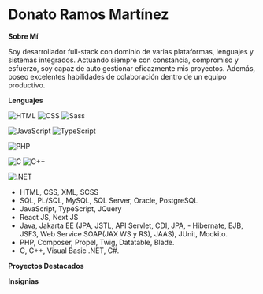 # **Donato Ramos Martínez**

**Sobre Mí**

Soy desarrollador full-stack con dominio de varias plataformas, lenguajes y sistemas integrados. Actuando siempre con constancia, compromiso y esfuerzo, soy capaz de auto gestionar eficazmente mis proyectos. Además, poseo excelentes habilidades de colaboración dentro de un equipo productivo.

**Lenguajes**

![HTML](https://img.shields.io/badge/HTML-EAD8B3?style=flat&logo=html5&logoColor=E34F26)
![CSS](https://img.shields.io/badge/CSS-1CC1D6?style=flat&logo=css3&logoColor=1572B6)
![Sass](https://img.shields.io/badge/Sass-FFE3E1?style=flat&logo=sass&logoColor=CC6699)

![JavaScript](https://img.shields.io/badge/JavaScript-A15B00?style=flat&logo=javascript&logoColor=F7DF1E)
![TypeScript](https://img.shields.io/badge/Typescript-white?style=flat&logo=typescript&logoColor=3178C6)

![PHP](https://img.shields.io/badge/PHP-777BB4?style=flat&logo=php&logoColor=white)

![C](https://img.shields.io/badge/C-A8B9CC?style=flat&logo=c&logoColor=white)
![C++](https://img.shields.io/badge/C++-00599C?style=flat&logo=c%2b%2b&logoColor=white)

![.NET](https://img.shields.io/badge/.NET-512BD4?style=flat&logo=dotnet&logoColor=white)


- HTML, CSS, XML, SCSS
- SQL, PL/SQL, MySQL, SQL Server, Oracle, PostgreSQL
- JavaScript, TypeScript, JQuery
- React JS, Next JS
- Java, Jakarta EE (JPA, JSTL, API Servlet, CDI, JPA, - Hibernate, EJB, JSF3, Web Service SOAP(JAX WS y RS), JAAS), JUnit, Mockito.
- PHP, Composer, Propel, Twig, Datatable, Blade.
- C, C++, Visual Basic .NET, C#.

**Proyectos Destacados**


**Insignias**


